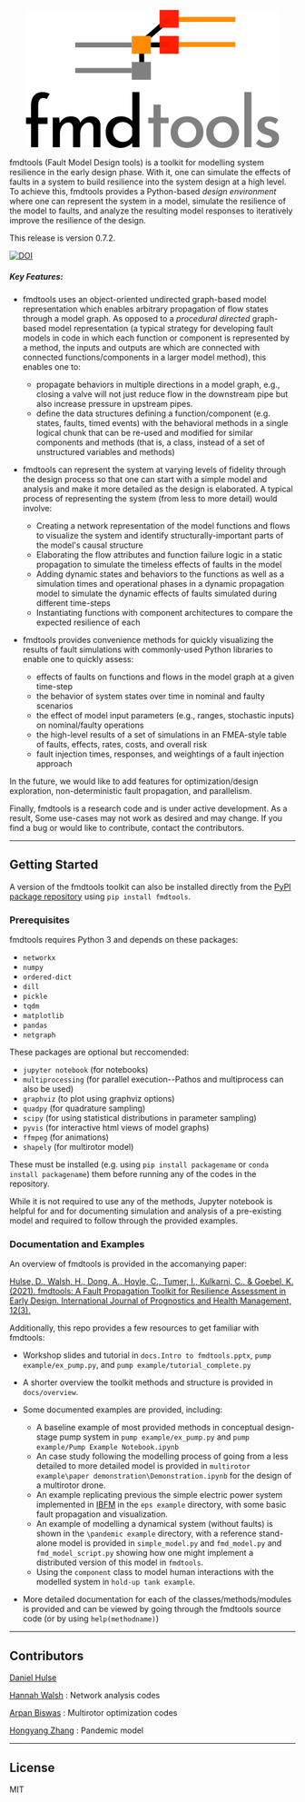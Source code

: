 <p align="center">
  <img src="docs/figures/logo.png" \>
</p>


fmdtools (Fault Model Design tools) is a toolkit for modelling system resilience in the early design phase. With it, one can simulate the effects of faults in a system to build resilience into the system design at a high level.  To achieve this, fmdtools provides a Python-based *design environment* where one can represent the system in a model, simulate the resilience of the model to faults, and analyze the resulting model responses to iteratively improve the resilience of the design.

This release is version 0.7.2.

[![DOI](https://zenodo.org/badge/212862445.svg)](https://zenodo.org/badge/latestdoi/212862445)

##### Key Features:

- fmdtools uses an object-oriented undirected graph-based model representation which enables arbitrary propagation of flow states through a model graph. As opposed to a *procedural* *directed* graph-based model representation (a typical strategy for developing fault models in code in which each function or component is represented by a method, the inputs and outputs are which are connected with connected functions/components in a larger model method), this enables one to:
  - propagate behaviors in multiple directions in a model graph, e.g., closing a valve will not just reduce flow in the downstream pipe but also increase pressure in upstream pipes.
  - define the data structures defining a function/component (e.g. states, faults, timed events) with the behavioral methods in a single logical chunk that can be re-used and modified for similar components and methods (that is, a class, instead of a set of unstructured variables and methods)

- fmdtools can represent the system at varying levels of fidelity through the design process so that one can start with a simple model and analysis and make it more detailed as the design is elaborated. A typical process of representing the system (from less to more detail) would involve:
  - Creating a network representation of the model functions and flows to visualize the system and identify structurally-important parts of the model's causal structure
  - Elaborating the flow attributes and function failure logic in a static propagation to simulate the timeless effects of faults in the model
  - Adding dynamic states and behaviors to the functions as well as a simulation times and operational phases in a dynamic propagation model to simulate the dynamic effects of faults simulated during different time-steps
  - Instantiating functions with component architectures to compare the expected resilience of each

- fmdtools provides convenience methods for quickly visualizing the results of fault simulations with commonly-used Python libraries to enable one to quickly assess:
  - effects of faults on functions and flows in the model graph at a given time-step
  - the behavior of system states over time in nominal and faulty scenarios
  - the effect of model input parameters (e.g., ranges, stochastic inputs) on nominal/faulty operations
  - the high-level results of a set of simulations in an FMEA-style table of faults, effects, rates, costs, and overall risk
  - fault injection times, responses, and weightings of a fault injection approach

In the future, we would like to add features for optimization/design exploration, non-deterministic fault propagation, and parallelism.

Finally, fmdtools is a research code and is under active development. As a result, Some use-cases may not work as desired and may change. If you find a bug or would like to contribute, contact the contributors.

----
## Getting Started

A version of the fmdtools toolkit can also be installed directly from the [PyPI package repository](https://pypi.org/project/fmdtools/) using `pip install fmdtools`. 

### Prerequisites

fmdtools requires Python 3 and depends on these packages:

- `networkx`
- `numpy`
- `ordered-dict`
- `dill`
- `pickle`
- `tqdm`
- `matplotlib`
- `pandas`
- `netgraph`

These packages are optional but reccomended:
- `jupyter notebook`	(for notebooks)
- `multiprocessing`     (for parallel execution--Pathos and multiprocess can also be used)
- `graphviz`			(to plot using graphviz options)
- `quadpy` 				(for quadrature sampling)
- `scipy` 				(for using statistical distributions in parameter sampling)
- `pyvis`				(for interactive html views of model graphs)
- `ffmpeg` 				(for animations)
- `shapely`				(for multirotor model)

These must be installed (e.g. using `pip install packagename` or `conda install packagename`) them before running any of the codes in the repository. 

While it is not required to use any of the methods, Jupyter notebook is helpful for and for documenting simulation and analysis of a pre-existing model and required to follow through the provided examples.

### Documentation and Examples

An overview of fmdtools is provided in the accomanying paper:

[Hulse, D., Walsh, H., Dong, A., Hoyle, C., Tumer, I., Kulkarni, C., & Goebel, K. (2021). fmdtools: A Fault Propagation Toolkit for Resilience Assessment in Early Design. International Journal of Prognostics and Health Management, 12(3).](https://doi.org/10.36001/ijphm.2021.v12i3.2954)

Additionally, this repo provides a few resources to get familiar with fmdtools:

- Workshop slides and tutorial in `docs.Intro to fmdtools.pptx`, `pump example/ex_pump.py`, and `pump example/tutorial_complete.py`
- A shorter overview the toolkit methods and structure is provided in `docs/overview`.
- Some documented examples are provided, including:
  - A baseline example of most provided methods in conceptual design-stage pump system in `pump example/ex_pump.py` and `pump example/Pump Example Notebook.ipynb`
  - An case study following the modelling process of going from a less detailed to more detailed model is provided in `multirotor example\paper demonstration\Demonstration.ipynb` for the design of a multirotor drone.
  - An example replicating previous the simple electric power system implemented in [IBFM](https://github.com/DesignEngrLab/IBFM) in the `eps example` directory, with some basic fault propagation and visualization.
  - An example of modelling a dynamical system (without faults) is shown in the `\pandemic example` directory, with a reference stand-alone model is provided in `simple_model.py` and `fmd_model.py` and `fmd_model_script.py` showing how one might implement a distributed version of this model in `fmdtools`.
  - Using the `component` class to model human interactions with the modelled system in `hold-up tank example`.

- More detailed documentation for each of the classes/methods/modules is provided and can be viewed by going through the fmdtools source code (or by using `help(methodname)`)

----
## Contributors

[Daniel Hulse](https://github.com/hulsed)

[Hannah Walsh](https://github.com/walshh) : Network analysis codes

[Arpan Biswas](https://github.com/arpanbiswas52) : Multirotor optimization codes

[Hongyang Zhang](https://github.com/zhangho2) : Pandemic model

----
## License

MIT
